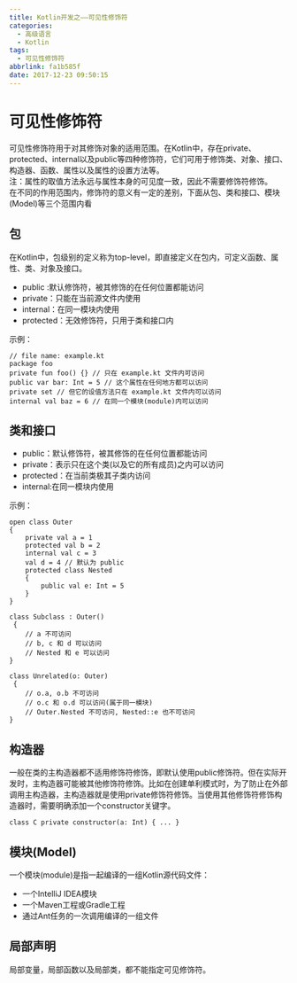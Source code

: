 ```yaml
---
title: Kotlin开发之——可见性修饰符
categories:
  - 高级语言
  - Kotlin
tags:
  - 可见性修饰符
abbrlink: fa1b585f
date: 2017-12-23 09:50:15
---
```

# 可见性修饰符
可见性修饰符用于对其修饰对象的适用范围。在Kotlin中，存在private、protected、internal以及public等四种修饰符，它们可用于修饰类、对象、接口、构造器、函数、属性以及属性的设置方法等。   
注：属性的取值方法永远与属性本身的可见度一致，因此不需要修饰符修饰。   
在不同的作用范围内，修饰符的意义有一定的差别，下面从包、类和接口、模块(Model)等三个范围内看   
<!--more-->
## 包 

在Kotlin中，包级别的定义称为top-level，即直接定义在包内，可定义函数、属性、类、对象及接口。  

- public :默认修饰符，被其修饰的在任何位置都能访问
- private：只能在当前源文件内使用
- internal：在同一模块内使用
- protected：无效修饰符，只用于类和接口内  

示例：   

	// file name: example.kt
	package foo
	private fun foo() {} // 只在 example.kt 文件内可访问
	public var bar: Int = 5 // 这个属性在任何地方都可以访问
	private set // 但它的设值方法只在 example.kt 文件内可以访问
	internal val baz = 6 // 在同一个模块(module)内可以访问

## 类和接口

- public：默认修饰符，被其修饰的在任何位置都能访问
- private：表示只在这个类(以及它的所有成员)之内可以访问
- protected：在当前类极其子类内访问
- internal:在同一模块内使用 

示例：    

	open class Outer 
	{
    	private val a = 1
    	protected val b = 2
    	internal val c = 3
    	val d = 4 // 默认为 public
    	protected class Nested 
		{
    	    public val e: Int = 5
    	}
	}

	class Subclass : Outer()
	 {
    	// a 不可访问
    	// b, c 和 d 可以访问
    	// Nested 和 e 可以访问
	}

	class Unrelated(o: Outer)
	 {
    	// o.a, o.b 不可访问
    	// o.c 和 o.d 可以访问(属于同一模块)
    	// Outer.Nested 不可访问, Nested::e 也不可访问
	}
## 构造器
一般在类的主构造器都不适用修饰符修饰，即默认使用public修饰符。但在实际开发时，主构造器可能被其他修饰符修饰。比如在创建单利模式时，为了防止在外部调用主构造器，主构造器就是使用private修饰符修饰。当使用其他修饰符修饰构造器时，需要明确添加一个constructor关键字。  

	class C private constructor(a: Int) { ... }
## 模块(Model)
一个模块(module)是指一起编译的一组Kotlin源代码文件：   

- 一个IntelliJ IDEA模块
- 一个Maven工程或Gradle工程
- 通过Ant任务的一次调用编译的一组文件   

## 局部声明 
局部变量，局部函数以及局部类，都不能指定可见修饰符。  

